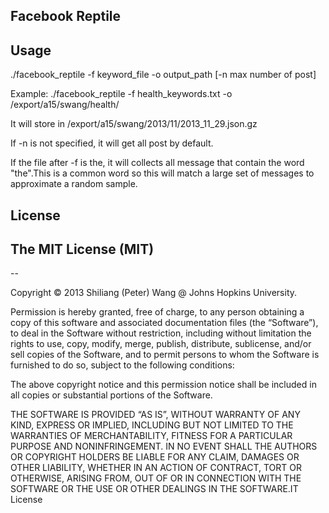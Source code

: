 
## Facebook Reptile

## Usage

<p>./facebook_reptile -f keyword_file -o output_path [-n max number of post] </p>
<p>Example: ./facebook_reptile -f health_keywords.txt -o /export/a15/swang/health/ </p>
<p>It will store in /export/a15/swang/2013/11/2013_11_29.json.gz </p>
<p>If -n is not specified, it will get all post by default. </p>
<p>If the file after -f is the, it will collects all message that contain the word "the".This is a common word so this will match a large set of messages to approximate a random sample. 

## License

## The MIT License (MIT)
--

Copyright © 2013 Shiliang (Peter) Wang @ Johns Hopkins University.

Permission is hereby granted, free of charge, to any person obtaining a copy of this software and associated documentation files (the “Software”), to deal in the Software without restriction, including without limitation the rights to use, copy, modify, merge, publish, distribute, sublicense, and/or sell copies of the Software, and to permit persons to whom the Software is furnished to do so, subject to the following conditions:

The above copyright notice and this permission notice shall be included in all copies or substantial portions of the Software.

THE SOFTWARE IS PROVIDED “AS IS”, WITHOUT WARRANTY OF ANY KIND, EXPRESS OR IMPLIED, INCLUDING BUT NOT LIMITED TO THE WARRANTIES OF MERCHANTABILITY, FITNESS FOR A PARTICULAR PURPOSE AND NONINFRINGEMENT. IN NO EVENT SHALL THE AUTHORS OR COPYRIGHT HOLDERS BE LIABLE FOR ANY CLAIM, DAMAGES OR OTHER LIABILITY, WHETHER IN AN ACTION OF CONTRACT, TORT OR OTHERWISE, ARISING FROM, OUT OF OR IN CONNECTION WITH THE SOFTWARE OR THE USE OR OTHER DEALINGS IN THE SOFTWARE.IT License

